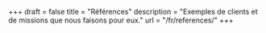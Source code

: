 +++
draft 			= false
title 			= "Références"
description		= "Exemples de clients et de missions que nous faisons pour eux."
url		 		= "/fr/references/"
+++
